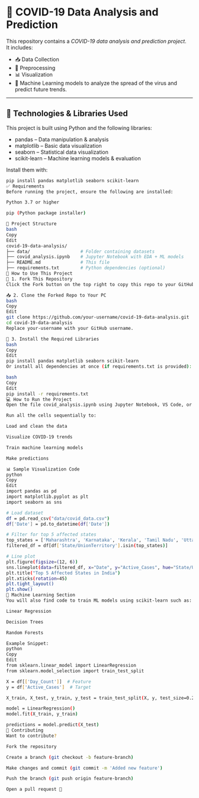 # 🦠 COVID-19 Data Analysis and Prediction

This repository contains a *COVID-19 data analysis and prediction project*.  
It includes:
- 📥 Data Collection  
- 🧹 Preprocessing  
- 📊 Visualization  
- 🤖 Machine Learning models to analyze the spread of the virus and predict future trends.

---

## 🧰 Technologies & Libraries Used

This project is built using Python and the following libraries:

- pandas – Data manipulation & analysis  
- matplotlib – Basic data visualization  
- seaborn – Statistical data visualization  
- scikit-learn – Machine learning models & evaluation

Install them with:

```bash
pip install pandas matplotlib seaborn scikit-learn
✅ Requirements
Before running the project, ensure the following are installed:

Python 3.7 or higher

pip (Python package installer)

📂 Project Structure
bash
Copy
Edit
covid-19-data-analysis/
├── data/                   # Folder containing datasets
├── covid_analysis.ipynb    # Jupyter Notebook with EDA + ML models
├── README.md               # This file
├── requirements.txt        # Python dependencies (optional)
🚀 How to Use This Project
🔁 1. Fork This Repository
Click the Fork button on the top right to copy this repo to your GitHub account.

📥 2. Clone the Forked Repo to Your PC
bash
Copy
Edit
git clone https://github.com/your-username/covid-19-data-analysis.git
cd covid-19-data-analysis
Replace your-username with your GitHub username.

🧱 3. Install the Required Libraries
bash
Copy
Edit
pip install pandas matplotlib seaborn scikit-learn
Or install all dependencies at once (if requirements.txt is provided):

bash
Copy
Edit
pip install -r requirements.txt
💻 How to Run the Project
Open the file covid_analysis.ipynb using Jupyter Notebook, VS Code, or Google Colab.

Run all the cells sequentially to:

Load and clean the data

Visualize COVID-19 trends

Train machine learning models

Make predictions

📊 Sample Visualization Code
python
Copy
Edit
import pandas as pd
import matplotlib.pyplot as plt
import seaborn as sns

# Load dataset
df = pd.read_csv("data/covid_data.csv")
df['Date'] = pd.to_datetime(df['Date'])

# Filter for top 5 affected states
top_states = ['Maharashtra', 'Karnataka', 'Kerala', 'Tamil Nadu', 'Uttar Pradesh']
filtered_df = df[df['State/UnionTerritory'].isin(top_states)]

# Line plot
plt.figure(figsize=(12, 6))
sns.lineplot(data=filtered_df, x="Date", y="Active_Cases", hue="State/UnionTerritory")
plt.title("Top 5 Affected States in India")
plt.xticks(rotation=45)
plt.tight_layout()
plt.show()
🤖 Machine Learning Section
You will also find code to train ML models using scikit-learn such as:

Linear Regression

Decision Trees

Random Forests

Example Snippet:
python
Copy
Edit
from sklearn.linear_model import LinearRegression
from sklearn.model_selection import train_test_split

X = df[['Day_Count']]  # Feature
y = df['Active_Cases']  # Target

X_train, X_test, y_train, y_test = train_test_split(X, y, test_size=0.2, random_state=42)

model = LinearRegression()
model.fit(X_train, y_train)

predictions = model.predict(X_test)
🙋 Contributing
Want to contribute?

Fork the repository

Create a branch (git checkout -b feature-branch)

Make changes and commit (git commit -m 'Added new feature')

Push the branch (git push origin feature-branch)

Open a pull request 🚀
